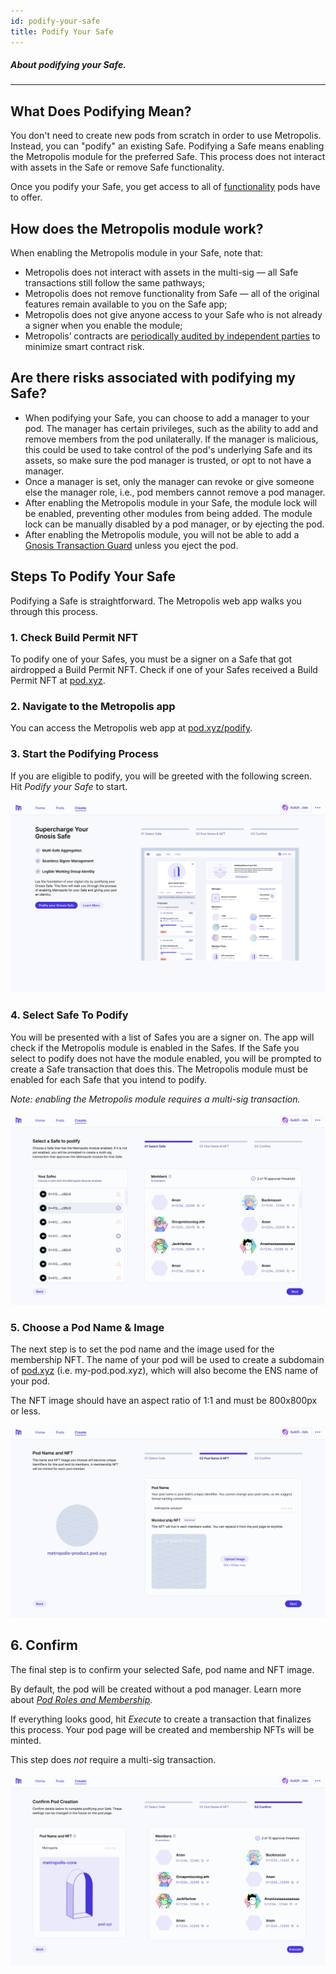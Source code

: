```yaml
---
id: podify-your-safe
title: Podify Your Safe
---
```


##### About podifying your Safe.

---

## What Does Podifying Mean?

You don't need to create new pods from scratch in order to use Metropolis. Instead, you can "podify" an existing Safe. Podifying a Safe means enabling the Metropolis module for the preferred Safe. This process does not interact with assets in the Safe or remove Safe functionality.

Once you podify your Safe, you get access to all of [functionality](docs/pod-basics/02-pod-benefits.md) pods have to offer.

## How does the Metropolis module work?

When enabling the Metropolis module in your Safe, note that:

- Metropolis does not interact with assets in the multi-sig — all Safe transactions still follow the same pathways;
- Metropolis does not remove functionality from Safe — all of the original features remain available to you on the Safe app;
- Metropolis does not give anyone access to your Safe who is not already a signer when you enable the module;
- Metropolis’ contracts are [periodically audited by independent parties](https://docs.metropolis.space/docs/support/faq#are-metropolis-smart-contracts-audited) to minimize smart contract risk.

## Are there risks associated with podifying my Safe?

- When podifying your Safe, you can choose to add a manager to your pod. The manager has certain privileges, such as the ability to add and remove members from the pod unilaterally. If the manager is malicious, this could be used to take control of the pod's underlying Safe and its assets, so make sure the pod manager is trusted, or opt to not have a manager.
- Once a manager is set, only the manager can revoke or give someone else the manager role, i.e., pod members cannot remove a pod manager.
- After enabling the Metropolis module in your Safe, the module lock will be enabled, preventing other modules from being added. The module lock can be manually disabled by a pod manager, or by ejecting the pod.
- After enabling the Metropolis module, you will not be able to add a [Gnosis Transaction Guard](https://help.gnosis-safe.io/en/articles/5324092-what-is-a-transaction-guard) unless you eject the pod.

## Steps To Podify Your Safe

Podifying a Safe is straightforward. The Metropolis web app walks you through this process.

### 1. Check Build Permit NFT

To podify one of your Safes, you must be a signer on a Safe that got airdropped a Build Permit NFT. Check if one of your Safes received a Build Permit NFT at [pod.xyz](http://pod.xyz/).

### 2. Navigate to the Metropolis app

You can access the Metropolis web app at [pod.xyz/podify](https://pod.xyz/podify-safe).

### 3. Start the Podifying Process

If you are eligible to podify, you will be greeted with the following screen. Hit _Podify your Safe_ to start.

![Podify Safe](./img/PodifySafe0.png)

### 4. Select Safe To Podify

You will be presented with a list of Safes you are a signer on. The app will check if the Metropolis module is enabled in the Safes. If the Safe you select to podify does not have the module enabled, you will be prompted to create a Safe transaction that does this. The Metropolis module must be enabled for each Safe that you intend to podify.

_Note: enabling the Metropolis module requires a multi-sig transaction._

![Podify Safe](./img/PodifySafe1.png)

### 5. Choose a Pod Name & Image

The next step is to set the pod name and the image used for the membership NFT. The name of your pod will be used to create a subdomain of [pod.xyz](http://pod.xyz) (i.e. my-pod.pod.xyz), which will also become the ENS name of your pod.

The NFT image should have an aspect ratio of 1:1 and must be 800x800px or less.

![Podify Safe](./img/PodifySafe2.png)

## 6. Confirm

The final step is to confirm your selected Safe, pod name and NFT image.

By default, the pod will be created without a pod manager. Learn more about [_Pod Roles and Membership_](docs/pod-basics/03-pod-roles-membership.md).

If everything looks good, hit _Execute_ to create a transaction that finalizes this process. Your pod page will be created and membership NFTs will be minted.

This step does _not_ require a multi-sig transaction.

![Podify Safe](./img/PodifySafe3.png)
